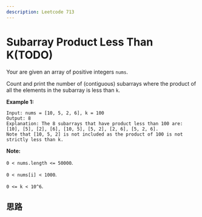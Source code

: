 ```yaml
---
description: Leetcode 713
---
```


# Subarray Product Less Than K\(TODO\)

Your are given an array of positive integers `nums`.

Count and print the number of \(contiguous\) subarrays where the product of all the elements in the subarray is less than `k`.

**Example 1:**  


```text
Input: nums = [10, 5, 2, 6], k = 100
Output: 8
Explanation: The 8 subarrays that have product less than 100 are: [10], [5], [2], [6], [10, 5], [5, 2], [2, 6], [5, 2, 6].
Note that [10, 5, 2] is not included as the product of 100 is not strictly less than k.
```

**Note:**

`0 < nums.length <= 50000`.

`0 < nums[i] < 1000`.

`0 <= k < 10^6`.

## 思路



